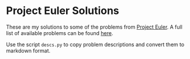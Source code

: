 Project Euler Solutions
=======================

These are my solutions to some of the problems from [Project Euler](http://projecteuler.net/).
A full list of available problems can be found [here](http://projecteuler.net/problems).

Use the script `descs.py` to copy problem descriptions and convert them to markdown format.
